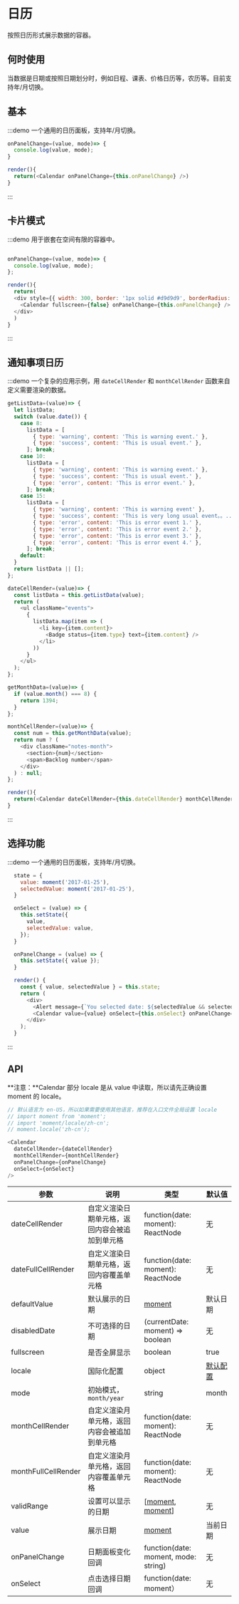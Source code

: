 # 日历

按照日历形式展示数据的容器。

## 何时使用

当数据是日期或按照日期划分时，例如日程、课表、价格日历等，农历等。目前支持年/月切换。

## 基本

:::demo 一个通用的日历面板，支持年/月切换。


```js
onPanelChange=(value, mode)=> {
  console.log(value, mode);
}

render(){
  return(<Calendar onPanelChange={this.onPanelChange} />)
}
```
:::

## 卡片模式

:::demo 用于嵌套在空间有限的容器中。

```js

onPanelChange=(value, mode)=> {
  console.log(value, mode);
};

render(){
  return(
  <div style={{ width: 300, border: '1px solid #d9d9d9', borderRadius: 4 }}>
    <Calendar fullscreen={false} onPanelChange={this.onPanelChange} />
  </div>
  )
}
```
:::

## 通知事项日历

:::demo 一个复杂的应用示例，用 `dateCellRender` 和 `monthCellRender` 函数来自定义需要渲染的数据。

```js
getListData=(value)=> {
  let listData;
  switch (value.date()) {
    case 8:
      listData = [
        { type: 'warning', content: 'This is warning event.' },
        { type: 'success', content: 'This is usual event.' },
      ]; break;
    case 10:
      listData = [
        { type: 'warning', content: 'This is warning event.' },
        { type: 'success', content: 'This is usual event.' },
        { type: 'error', content: 'This is error event.' },
      ]; break;
    case 15:
      listData = [
        { type: 'warning', content: 'This is warning event' },
        { type: 'success', content: 'This is very long usual event。。....' },
        { type: 'error', content: 'This is error event 1.' },
        { type: 'error', content: 'This is error event 2.' },
        { type: 'error', content: 'This is error event 3.' },
        { type: 'error', content: 'This is error event 4.' },
      ]; break;
    default:
  }
  return listData || [];
};

dateCellRender=(value)=> {
  const listData = this.getListData(value);
  return (
    <ul className="events">
      {
        listData.map(item => (
          <li key={item.content}>
            <Badge status={item.type} text={item.content} />
          </li>
        ))
      }
    </ul>
  );
};

getMonthData=(value)=> {
  if (value.month() === 8) {
    return 1394;
  }
};

monthCellRender=(value)=> {
  const num = this.getMonthData(value);
  return num ? (
    <div className="notes-month">
      <section>{num}</section>
      <span>Backlog number</span>
    </div>
  ) : null;
};

render(){
  return(<Calendar dateCellRender={this.dateCellRender} monthCellRender={this.monthCellRender} />)
}
```
:::

<style>
.events {
  list-style: none;
  margin: 0;
  padding: 0;
}
.events .ant-badge-status {
  overflow: hidden;
  white-space: nowrap;
  width: 100%;
  text-overflow: ellipsis;
  font-size: 12px;
}
.notes-month {
  text-align: center;
  font-size: 28px;
}
.notes-month section {
  font-size: 28px;
}
</style>

## 选择功能

:::demo 一个通用的日历面板，支持年/月切换。

```js
  state = {
    value: moment('2017-01-25'),
    selectedValue: moment('2017-01-25'),
  }

  onSelect = (value) => {
    this.setState({
      value,
      selectedValue: value,
    });
  }

  onPanelChange = (value) => {
    this.setState({ value });
  }

  render() {
    const { value, selectedValue } = this.state;
    return (
      <div>
        <Alert message={`You selected date: ${selectedValue && selectedValue.format('YYYY-MM-DD')}`} />
        <Calendar value={value} onSelect={this.onSelect} onPanelChange={this.onPanelChange} />
      </div>
    );
  }
```
:::

## API

**注意：**Calendar 部分 locale 是从 value 中读取，所以请先正确设置 moment 的 locale。

```js
// 默认语言为 en-US，所以如果需要使用其他语言，推荐在入口文件全局设置 locale
// import moment from 'moment';
// import 'moment/locale/zh-cn';
// moment.locale('zh-cn');

<Calendar
  dateCellRender={dateCellRender}
  monthCellRender={monthCellRender}
  onPanelChange={onPanelChange}
  onSelect={onSelect}
/>
```

| 参数 | 说明 | 类型 | 默认值 |
| --- | --- | --- | --- |
| dateCellRender | 自定义渲染日期单元格，返回内容会被追加到单元格 | function(date: moment): ReactNode | 无 |
| dateFullCellRender | 自定义渲染日期单元格，返回内容覆盖单元格 | function(date: moment): ReactNode | 无 |
| defaultValue | 默认展示的日期 | [moment](http://momentjs.com/) | 默认日期 |
| disabledDate | 不可选择的日期 | (currentDate: moment) => boolean | 无 |
| fullscreen | 是否全屏显示 | boolean | true |
| locale | 国际化配置 | object | [默认配置](https://github.com/ant-design/ant-design/blob/master/components/date-picker/locale/example.json) |
| mode | 初始模式，`month/year` | string | month |
| monthCellRender | 自定义渲染月单元格，返回内容会被追加到单元格 | function(date: moment): ReactNode | 无 |
| monthFullCellRender | 自定义渲染月单元格，返回内容覆盖单元格 | function(date: moment): ReactNode | 无 |
| validRange | 设置可以显示的日期 | \[[moment](http://momentjs.com/), [moment](http://momentjs.com/)] | 无 |
| value | 展示日期 | [moment](http://momentjs.com/) | 当前日期 |
| onPanelChange | 日期面板变化回调 | function(date: moment, mode: string) | 无 |
| onSelect | 点击选择日期回调 | function(date: moment） | 无 |
